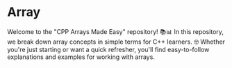 # Array
Welcome to the "CPP Arrays Made Easy" repository! 📚📊  In this repository, we break down array concepts in simple terms for C++ learners. 🤓 Whether you're just starting or want a quick refresher, you'll find easy-to-follow explanations and examples for working with arrays. 
